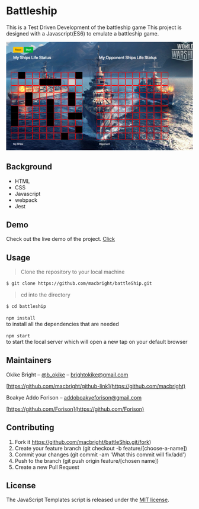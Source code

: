# Battleship

This is a Test Driven Development of the battleship game
This project is designed with a Javascript(ES6) to emulate  a battleship game. 



![sample](./dist/asset/site.png)

## Background

- HTML
- CSS
- Javascript
- webpack
- Jest

## Demo
 Check out the live demo of the project. [Click](https://raw.githack.com/Forison/battleShip/battleship/dist/index.html)

## Usage
> Clone the repository to your local machine

```sh
$ git clone https://github.com/macbright/battleShip.git
```

> cd into the directory

```sh
$ cd battleship
```

`npm install` 
<br /> to install all the dependencies that are needed

`npm start` <br/> to start the local server which will open a new tap on your default browser 



## Maintainers 

Okike Bright – [@b_okike](https://twitter.com/b_okike) – brightokike@gmail.com

[https://github.com/macbright/github-link](https://github.com/macbright)

Boakye Addo Forison – addoboakyeforison@gmail.com

[https://github.com/Forison](https://github.com/Forison)


## Contributing

1. Fork it https://github.com/macbright/battleShip.git/fork)
2. Create your feature branch (git checkout -b feature/[choose-a-name])
3. Commit your changes (git commit -am 'What this commit will fix/add')
4. Push to the branch (git push origin feature/[chosen name])
5. Create a new Pull Request

## License

The JavaScript Templates script is released under the
[MIT license](https://opensource.org/licenses/MIT).